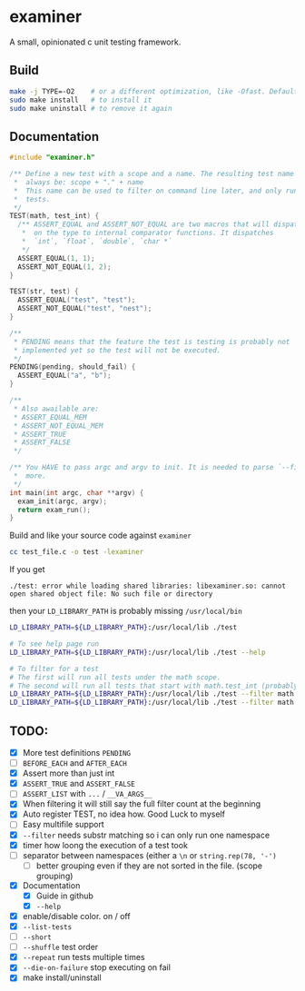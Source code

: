 # examiner

A small, opinionated c unit testing framework.

## Build

```bash
make -j TYPE=-O2    # or a different optimization, like -Ofast. Default is: `-Og --ggdb3` (might change soon)
sudo make install   # to install it
sudo make uninstall # to remove it again
```

## Documentation

```c
#include "examiner.h"

/** Define a new test with a scope and a name. The resulting test name will then
 *  always be: scope + "." + name
 *  This name can be used to filter on command line later, and only run specific
 *  tests.
 */
TEST(math, test_int) {
  /** ASSERT_EQUAL and ASSERT_NOT_EQUAL are two macros that will dispatch based
   *  on the type to internal comparator functions. It dispatches
   *  `int`, `float`, `double`, `char *`
   */
  ASSERT_EQUAL(1, 1);
  ASSERT_NOT_EQUAL(1, 2);
}

TEST(str, test) {
  ASSERT_EQUAL("test", "test");
  ASSERT_NOT_EQUAL("test", "nest");
}

/**
 * PENDING means that the feature the test is testing is probably not
 * implemented yet so the test will not be executed.
 */
PENDING(pending, should_fail) {
  ASSERT_EQUAL("a", "b");
}

/**
 * Also awailable are:
 * ASSERT_EQUAL_MEM
 * ASSERT_NOT_EQUAL_MEM
 * ASSERT_TRUE
 * ASSERT_FALSE
 */

/** You HAVE to pass argc and argv to init. It is needed to parse `--filter` and
 *  more.
 */
int main(int argc, char **argv) {
  exam_init(argc, argv);
  return exam_run();
}
```

Build and like your source code against `examiner`

```bash
cc test_file.c -o test -lexaminer
```

If you get
```
./test: error while loading shared libraries: libexaminer.so: cannot open shared object file: No such file or directory
```
then your `LD_LIBRARY_PATH` is probably missing `/usr/local/bin`
```bash
LD_LIBRARY_PATH=${LD_LIBRARY_PATH}:/usr/local/lib ./test

# To see help page run
LD_LIBRARY_PATH=${LD_LIBRARY_PATH}:/usr/local/lib ./test --help

# To filter for a test
# The first will run all tests under the math scope.
# The second will run all tests that start with math.test_int (probably just one)
LD_LIBRARY_PATH=${LD_LIBRARY_PATH}:/usr/local/lib ./test --filter math
LD_LIBRARY_PATH=${LD_LIBRARY_PATH}:/usr/local/lib ./test --filter math.test_int
```

## TODO:

- [x] More test definitions `PENDING`
- [ ] `BEFORE_EACH` and `AFTER_EACH`
- [x] Assert more than just int
- [x] `ASSERT_TRUE` and `ASSERT_FALSE`
- [ ] `ASSERT_LIST` with `...` / `__VA_ARGS__`
- [x] When filtering it will still say the full filter count at the beginning
- [x] Auto register TEST, no idea how. Good Luck to myself
- [ ] Easy multifile support
- [x] `--filter` needs substr matching so i can only run one namespace
- [x] timer how loong the execution of a test took
- [ ] separator between namespaces (either a `\n` or `string.rep(78, '-')`
  - [ ] better grouping even if they are not sorted in the file.
        (scope grouping)
- [x] Documentation
  - [x] Guide in github
  - [x] `--help`
- [x] enable/disable color. on / off
- [x] `--list-tests`
- [ ] `--short`
- [ ] `--shuffle` test order
- [x] `--repeat` run tests multiple times
- [x] `--die-on-failure` stop executing on fail
- [x] make install/uninstall

